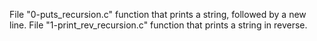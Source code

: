 File "0-puts_recursion.c" function that prints a string, followed by a new line.
File "1-print_rev_recursion.c" function that prints a string in reverse.
